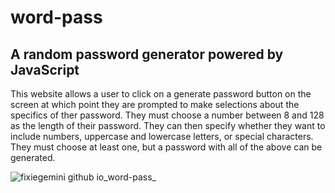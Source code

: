 # word-pass
## A random password generator powered by JavaScript
This website allows a user to click on a generate password button on the screen at which point they
are prompted to make selections about the specifics of ther password. They must choose a number between
8 and 128 as the length of their password. They can then specify whether they want to include numbers,
uppercase and lowercase letters, or special characters. They must choose at least one, but a password with
all of the above can be generated.

![fixiegemini github io_word-pass_](https://user-images.githubusercontent.com/109640240/185547692-cf4217f1-8c33-4fe5-8158-1974b86b761e.png)
